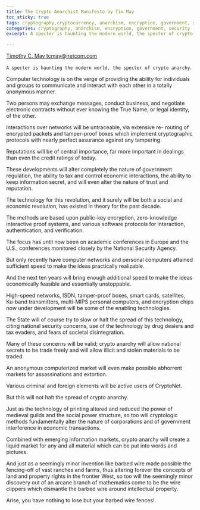 ```yaml
---
title: The Crypto Anarchist Manifesto by Tim May
toc_sticky: true
tags: cryptography,cryptocurrency, anarchism, encryption, government, security
categories: cryptography, anarchism, encryption, government, security
excerpt: A specter is haunting the modern world, the specter of crypto anarchy. Reputations will be of central importance.

---
```


[Timothy C. May <tcmay@netcom.com>](ftp://soda.berkeley.edu/pub/cypherpunks/people/tcmay.html)

`A specter is haunting the modern world, the specter of crypto anarchy`.

Computer technology is on the verge of providing the ability for
individuals and groups to communicate and interact with each other in
a totally anonymous manner.

Two persons may exchange messages, conduct business, and negotiate electronic contracts without ever knowing the True Name, or legal identity, of the other.

Interactions over networks will be untraceable, via extensive re- routing of encrypted packets and tamper-proof boxes which implement cryptographic protocols with nearly perfect assurance against any
tampering.

Reputations will be of central importance, far more important in dealings than even the credit ratings of today.


These developments will alter completely the nature of government regulation, the ability to tax and control economic interactions, the ability to keep information secret, and will even alter the nature of
trust and reputation.

The technology for this revolution, and it surely will be both a social and economic revolution, has existed in theory for the past decade.

The methods are based upon public-key encryption, zero-knowledge interactive proof systems, and various software protocols for interaction, authentication, and verification.

The focus has until now been on academic conferences in Europe and the U.S., conferences monitored closely by the National Security Agency.


But only recently have computer networks and personal computers attained sufficient speed to make the ideas practically realizable.

And the next ten years will bring enough additional speed to make the
ideas economically feasible and essentially unstoppable.

High-speed networks, ISDN, tamper-proof boxes, smart cards,
satellites, Ku-band transmitters, multi-MIPS personal computers, and
encryption chips now under development will be some of the enabling
technologies.

The State will of course try to slow or halt the spread of this technology, citing national security concerns, use of the technology by drug dealers and tax evaders, and fears of societal disintegration.

Many of these concerns will be valid; crypto anarchy will allow national secrets to be trade freely and will allow illicit and stolen materials to be traded.

An anonymous computerized market will even make possible abhorrent markets for assassinations and extortion.

Various criminal and foreign elements will be active users of CryptoNet.


But this will not halt the spread of crypto anarchy.

Just as the technology of printing altered and reduced the power of medieval guilds and the social power structure, so too will cryptologic methods fundamentally alter the nature of corporations and of government interference in economic transactions.

Combined with emerging information markets, crypto anarchy will create a liquid market for any and all material which can be put into words and pictures.

And just as a seemingly minor invention like barbed wire made possible the fencing-off of vast ranches and farms, thus altering forever the concepts of land and property rights in the frontier West, so too will the seemingly minor discovery out of an arcane branch of mathematics come to be the wire clippers which dismantle the barbed wire around intellectual property.

Arise, you have nothing to lose but your barbed wire fences!

